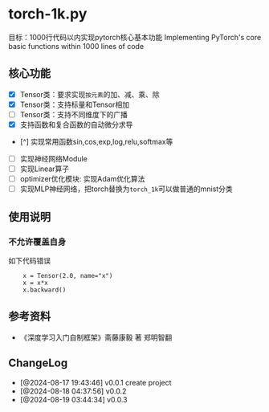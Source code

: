 # torch-1k.py
目标：1000行代码以内实现pytorch核心基本功能 Implementing PyTorch's core basic functions within 1000 lines of code

## 核心功能
- [x] Tensor类：要求实现`按元素`的加、减、乘、除
- [x] Tensor类：支持标量和Tensor相加
- [ ] Tensor类：支持不同维度下的广播
- [x] 支持函数和复合函数的自动微分求导
- [^] 实现常用函数sin,cos,exp,log,relu,softmax等
- [ ] 实现神经网络Module
- [ ] 实现Linear算子
- [ ] optimizer优化模块: 实现Adam优化算法
- [ ] 实现MLP神经网络，把torch替换为`torch_1k`可以做普通的mnist分类

## 使用说明

### 不允许覆盖自身
如下代码错误
```
    x = Tensor(2.0, name="x")
    x = x*x
    x.backward()
```

## 参考资料
- 《深度学习入门自制框架》斋藤康毅 著 郑明智翻

## ChangeLog
- [@2024-08-17 19:43:46] v0.0.1 create project
- [@2024-08-18 04:37:56] v0.0.2
- [@2024-08-19 03:44:34] v0.0.3

